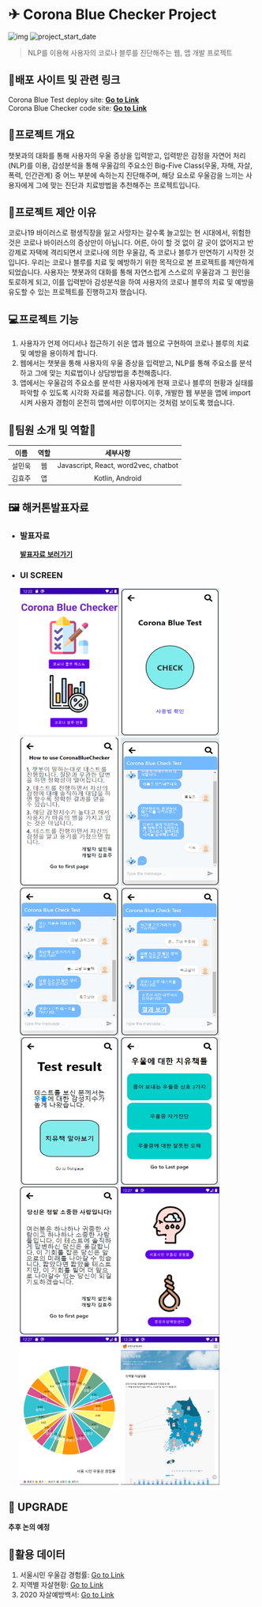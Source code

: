 # ✈ Corona Blue Checker Project

![img](https://img.shields.io/badge/Platform--orange) ![project_start_date](https://img.shields.io/badge/Project%20Start%20Date-2020--12--19-informational.svg)

> NLP를 이용해 사용자의 코로나 블루를 진단해주는 웹, 앱 개발 프로젝트

## 🎈배포 사이트 및 관련 링크

Corona Blue Test deploy site: [**Go to Link**](https://upbeat-goldstine-905037.netlify.app/)  
Corona Blue Checker code site: [**Go to Link**](https://github.com/s10th24b/CoronaBlueChecker)

## :memo:프로젝트 개요

챗봇과의 대화를 통해 사용자의 우울 증상을 입력받고, 입력받은 감정을 자연어 처리(NLP)를 이용, 감성분석을 통해 우울감의 주요소인 Big-Five Class(우울, 자해, 자살, 폭력, 인간관계) 중 어느 부분에 속하는지 진단해주며, 해당 요소로 우울감을 느끼는 사용자에게 그에 맞는 진단과 치료방법을 추천해주는 프로젝트입니다.

## 🚗프로젝트 제안 이유

코로나19 바이러스로 평생직장을 잃고 사망자는 갈수록 늘고있는 현 시대에서, 위험한 것은 코로나 바이러스의 증상만이 아닙니다. 어른, 아이 할 것 없이 갈 곳이 없어지고 반강제로 자택에 격리되면서 코로나에 의한 우울감, 즉 코로나 블루가 만연하기 시작한 것입니다. 우리는 코로나 블루를 치료 및 예방하기 위한 목적으로 본 프로젝트를 제안하게 되었습니다. 사용자는 챗봇과의 대화를 통해 자연스럽게 스스로의 우울감과 그 원인을 토로하게 되고, 이를 입력받아 감성분석을 하여 사용자의 코로나 블루의 치료 및 예방을 유도할 수 있는 프로젝트를 진행하고자 했습니다.

## :computer:프로젝트 기능

1. 사용자가 언제 어디서나 접근하기 쉬운 앱과 웹으로 구현하여 코로나 블루의 치료 및 예방을 용이하게 합니다.
2. 웹에서는 챗봇을 통해 사용자의 우울 증상을 입력받고, NLP를 통해 주요소를 분석하고 그에 맞는 치료법이나 상담방법을 추천해줍니다.
3. 앱에서는 우울감의 주요소를 분석한 사용자에게 현재 코로나 블루의 현황과 실태를 파악할 수 있도록 시각화 자료를 제공합니다. 이후, 개발한 웹 부분을 앱에 import 시켜 사용자 경험이 온전히 앱에서만 이루어지는 것처럼 보이도록 했습니다.

## :man_dancing:팀원 소개 및 역할:dancer:

| 이름   | 역할 |               세부사항               |
| ------ | :--: | :----------------------------------: |
| 설민욱 |  웹  | Javascript, React, word2vec, chatbot |
| 김효주 |  앱  |           Kotlin, Android            |

## :framed_picture: 해커톤발표자료

- ### 발표자료

  [**발표자료 보러가기**](https://github.com/blogSoul/coronabluechecker/blob/master/README/%EB%B0%9C%ED%91%9C%EC%9E%90%EB%A3%8C.pptx)

- ### UI SCREEN
   <img src="https://github.com/blogSoul/coronabluechecker/blob/master/README/img/%EC%8B%9C%EB%82%98%EB%A6%AC%EC%98%A41.PNG" width="200" height="300" />
  <img src="https://github.com/blogSoul/coronabluechecker/blob/master/README/img/시나리오2.PNG" width="200" height="300" />
  <img src="https://github.com/blogSoul/coronabluechecker/blob/master/README/img/시나리오2_1.PNG" width="200" height="300" />
  <img src="https://github.com/blogSoul/coronabluechecker/blob/master/README/img/시나리오3.PNG" width="200" height="300" />
  <img src="https://github.com/blogSoul/coronabluechecker/blob/master/README/img/시나리오4.PNG" width="200" height="300" />
  <img src="https://github.com/blogSoul/coronabluechecker/blob/master/README/img/시나리오5.PNG" width="200" height="300" />
  <img src="https://github.com/blogSoul/coronabluechecker/blob/master/README/img/시나리오6.PNG" width="200" height="300" />
  <img src="https://github.com/blogSoul/coronabluechecker/blob/master/README/img/시나리오7.PNG" width="200" height="300" />
  <img src="https://github.com/blogSoul/coronabluechecker/blob/master/README/img/시나리오8.PNG" width="200" height="300" />
  <img src="https://github.com/blogSoul/coronabluechecker/blob/master/README/img/시나리오9.PNG" width="200" height="300" />
  <img src="https://github.com/blogSoul/coronabluechecker/blob/master/README/img/시나리오10.PNG" width="200" height="300" />
  <img src="https://github.com/blogSoul/coronabluechecker/blob/master/README/img/시나리오11.PNG" width="200" height="300" />

## :footprints: UPGRADE

**추후 논의 예정**

## 👻활용 데이터

1. 서울시민 우울감 경험률: [Go to Link](https://seoulmentalhealth.kr/main/sub1/sub1106)
2. 지역별 자살현황: [Go to Link](https://spckorea-stat.or.kr/korea03.do#)
3. 2020 자살예방백서: [Go to Link](http://www.spckorea.or.kr/sub.phpid=issue&mode=view&menukey=10&idx=33&page=1&menukey=10)
